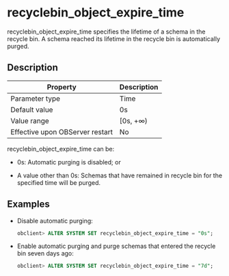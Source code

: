 recyclebin_object_expire_time 
==================================================

recyclebin_object_expire_time specifies the lifetime of a schema in the recycle bin. A schema reached its lifetime in the recycle bin is automatically purged. 

Description 
--------------------------------



|            Property             | Description |
|---------------------------------|-------------|
| Parameter type                  | Time        |
| Default value                   | 0s          |
| Value range                     | \[0s, +∞)   |
| Effective upon OBServer restart | No          |



recyclebin_object_expire_time can be:

* 0s: Automatic purging is disabled; or

  

* A value other than 0s: Schemas that have remained in recycle bin for the specified time will be purged.

  




Examples 
-----------------------------

* Disable automatic purging:

  ```sql
  obclient> ALTER SYSTEM SET recyclebin_object_expire_time = "0s";
  ```

  




<!-- -->

* Enable automatic purging and purge schemas that entered the recycle bin seven days ago:

  ```sql
  obclient> ALTER SYSTEM SET recyclebin_object_expire_time = "7d";
  ```

  




